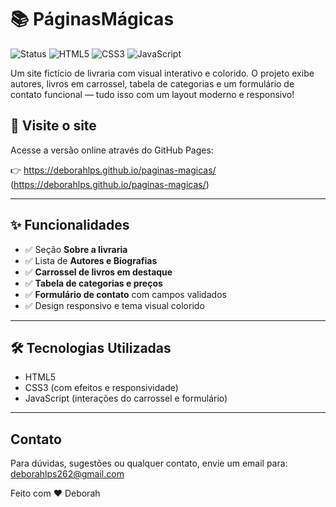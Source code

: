 
# 📚 PáginasMágicas
![Status](https://img.shields.io/badge/status-concluído-brightgreen)
![HTML5](https://img.shields.io/badge/HTML5-E34F26?logo=html5&logoColor=white)
![CSS3](https://img.shields.io/badge/CSS3-1572B6?logo=css3&logoColor=white)
![JavaScript](https://img.shields.io/badge/JavaScript-F7DF1E?logo=javascript&logoColor=black)

Um site fictício de livraria com visual interativo e colorido. O projeto exibe autores, livros em carrossel, tabela de categorias e um formulário de contato funcional — tudo isso com um layout moderno e responsivo!

## 🔮 Visite o site

Acesse a versão online através do GitHub Pages:

👉 https://deborahlps.github.io/paginas-magicas/
(https://deborahlps.github.io/paginas-magicas/)

---

## ✨ Funcionalidades

- ✅ Seção **Sobre a livraria**
- ✅ Lista de **Autores e Biografias**
- ✅ **Carrossel de livros em destaque**
- ✅ **Tabela de categorias e preços**
- ✅ **Formulário de contato** com campos validados
- ✅ Design responsivo e tema visual colorido

---

## 🛠️ Tecnologias Utilizadas

- HTML5
- CSS3 (com efeitos e responsividade)
- JavaScript (interações do carrossel e formulário)

---
## Contato

Para dúvidas, sugestões ou qualquer contato, envie um email para:
deborahlps262@gmail.com


Feito com ❤️ Deborah



